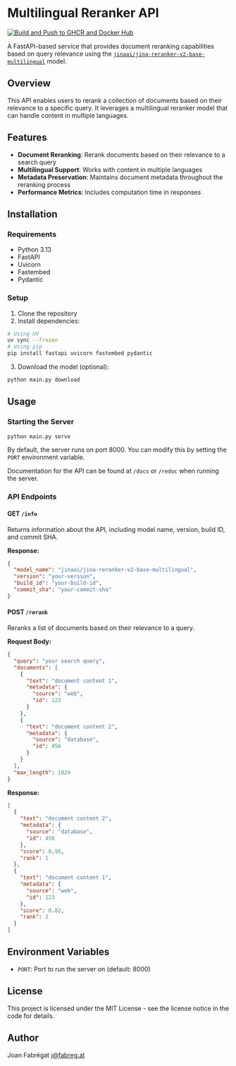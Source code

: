# Multilingual Reranker API

[![Build and Push to GHCR and Docker Hub](https://github.com/joanfabregat/jina-rerank/actions/workflows/build.yaml/badge.svg)](https://github.com/joanfabregat/jina-rerank/actions/workflows/build.yaml)

A FastAPI-based service that provides document reranking capabilities based on query relevance using the
[`jinaai/jina-reranker-v2-base-multilingual`](https://huggingface.co/jinaai/jina-reranker-v2-base-multilingual) model.

## Overview

This API enables users to rerank a collection of documents based on their relevance to a specific query. It leverages a
multilingual reranker model that can handle content in multiple languages.

## Features

- **Document Reranking**: Rerank documents based on their relevance to a search query
- **Multilingual Support**: Works with content in multiple languages
- **Metadata Preservation**: Maintains document metadata throughout the reranking process
- **Performance Metrics**: Includes computation time in responses

## Installation

### Requirements

- Python 3.13
- FastAPI
- Uvicorn
- Fastembed
- Pydantic

### Setup

1. Clone the repository
2. Install dependencies:

```bash
# Using UV
uv sync --frozen
# Using pip
pip install fastapi uvicorn fastembed pydantic
```

3. Download the model (optional):

```bash
python main.py download
```

## Usage

### Starting the Server

```bash
python main.py serve
```

By default, the server runs on port 8000. You can modify this by setting the `PORT` environment variable.

Documentation for the API can be found at `/docs` or `/redoc` when running the server.

### API Endpoints

#### GET `/info`

Returns information about the API, including model name, version, build ID, and commit SHA.

**Response:**

```json
{
  "model_name": "jinaai/jina-reranker-v2-base-multilingual",
  "version": "your-version",
  "build_id": "your-build-id",
  "commit_sha": "your-commit-sha"
}
```

#### POST `/rerank`

Reranks a list of documents based on their relevance to a query.

**Request Body:**

```json
{
  "query": "your search query",
  "documents": [
    {
      "text": "document content 1",
      "metadata": {
        "source": "web",
        "id": 123
      }
    },
    {
      "text": "document content 2",
      "metadata": {
        "source": "database",
        "id": 456
      }
    }
  ],
  "max_length": 1024
}
```

**Response:**

```json
[
  {
    "text": "document content 2",
    "metadata": {
      "source": "database",
      "id": 456
    },
    "score": 0.95,
    "rank": 1
  },
  {
    "text": "document content 1",
    "metadata": {
      "source": "web",
      "id": 123
    },
    "score": 0.82,
    "rank": 2
  }
]
```

## Environment Variables

- `PORT`: Port to run the server on (default: 8000)

## License

This project is licensed under the MIT License - see the license notice in the code for details.

## Author

Joan Fabrégat <j@fabreg.at>